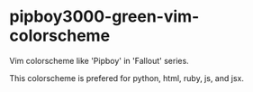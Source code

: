 # pipboy3000-green-vim-colorscheme
Vim colorscheme like 'Pipboy' in 'Fallout' series.

This colorscheme is prefered for python, html, ruby, js, and jsx.
